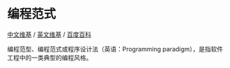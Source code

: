 # 编程范式

[中文维基](https://zh.wikipedia.org/wiki/编程范型) / [英文维基](https://en.wikipedia.org/wiki/Programming_paradigm) / [百度百科](https://baike.baidu.com/item/编程范型)

编程范型、编程范式或程序设计法（英语：Programming paradigm），是指软件工程中的一类典型的编程风格。
